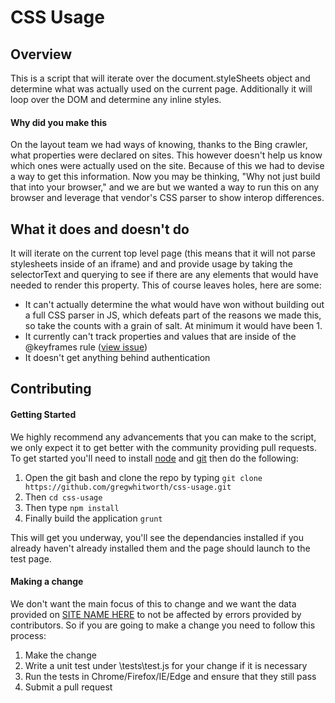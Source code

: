 CSS Usage
=========

Overview
--------

This is a script that will iterate over the document.styleSheets object and determine what was actually used on the current page.
Additionally it will loop over the DOM and determine any inline styles.

#### Why did you make this

On the layout team we had ways of knowing, thanks to the Bing crawler, what properties were declared on sites. This however doesn't help us know which ones were actually
used on the site. Because of this we had to devise a way to get this information. Now you may be thinking, "Why not just build that into your browser," and we are but we
wanted a way to run this on any browser and leverage that vendor's CSS parser to show interop differences.

What it does and doesn't do
---------------------------

It will iterate on the current top level page (this means that it will not parse stylesheets inside of an iframe) and and provide usage by taking the selectorText 
and querying to see if there are any elements that would have needed to render this property. This of course leaves holes, here are some:

* It can't actually determine the what would have won without building out a full CSS parser in JS, which defeats part of the reasons we made this, so take the counts with a grain of salt. At minimum it would have been 1.
* It currently can't track properties and values that are inside of the @keyframes rule ([view issue](https://github.com/gregwhitworth/css-usage/issues/3))
* It doesn't get anything behind authentication

Contributing
------------

#### Getting Started

We highly recommend any advancements that you can make to the script, we only expect it to get better with the community providing pull requests. To get started you'll need
to install [node](https://nodejs.org/) and [git](http://www.git-scm.com/) then do the following:

1. Open the git bash and clone the repo by typing `git clone https://github.com/gregwhitworth/css-usage.git`
2. Then `cd css-usage`
3. Then type `npm install`
4. Finally build the application `grunt`

This will get you underway, you'll see the dependancies installed if you already haven't already installed them and the page should launch to the test page.

#### Making a change

We don't want the main focus of this to change and we want the data provided on [SITE NAME HERE](http://modern.status.ie) to not be affected by errors provided by contributors. So 
if you are going to make a change you need to follow this process:

1. Make the change
2. Write a unit test under \tests\test.js for your change if it is necessary
3. Run the tests in Chrome/Firefox/IE/Edge and ensure that they still pass
4. Submit a pull request